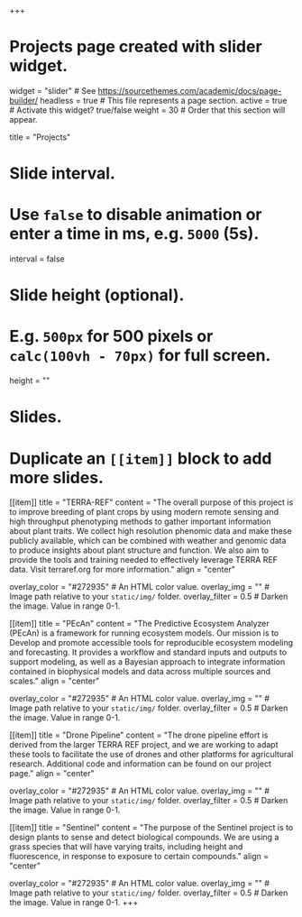+++
# Projects page created with slider widget.
widget = "slider"  # See https://sourcethemes.com/academic/docs/page-builder/
headless = true  # This file represents a page section.
active = true  # Activate this widget? true/false
weight = 30  # Order that this section will appear.

title = "Projects"

# Slide interval.
# Use `false` to disable animation or enter a time in ms, e.g. `5000` (5s).
interval = false

# Slide height (optional).
# E.g. `500px` for 500 pixels or `calc(100vh - 70px)` for full screen.
height = ""

# Slides.
# Duplicate an `[[item]]` block to add more slides.
[[item]]
  title = "TERRA-REF"
  content = "The overall purpose of this project is to improve breeding of plant crops by using modern remote sensing and high throughput phenotyping methods to gather important information about plant traits. We collect high resolution phenomic data and make these publicly available, which can be combined with weather and genomic data to produce insights about plant structure and function. We also aim to provide the tools and training needed to effectively leverage TERRA REF data. Visit terraref.org for more information."
  align = "center"

  overlay_color = "#272935"  # An HTML color value.
  overlay_img = ""  # Image path relative to your `static/img/` folder.
  overlay_filter = 0.5  # Darken the image. Value in range 0-1.

[[item]]
  title = "PEcAn"
  content = "The Predictive Ecosystem Analyzer (PEcAn) is a framework for running ecosystem models. Our mission is to Develop and promote accessible tools for reproducible ecosystem modeling and forecasting. It provides a workflow and standard inputs and outputs to support modeling, as well as a Bayesian approach to integrate information contained in biophysical models and data across multiple sources and scales."
  align = "center"

  overlay_color = "#272935"  # An HTML color value.
  overlay_img = ""  # Image path relative to your `static/img/` folder.
  overlay_filter = 0.5  # Darken the image. Value in range 0-1.

[[item]]
  title = "Drone Pipeline"
  content = "The drone pipeline effort is derived from the larger TERRA REF project, and we are working to adapt these tools to facilitate the use of drones and other platforms for agricultural research. Additional code and information can be found on our project page."
  align = "center"

  overlay_color = "#272935"  # An HTML color value.
  overlay_img = ""  # Image path relative to your `static/img/` folder.
  overlay_filter = 0.5  # Darken the image. Value in range 0-1.

[[item]]
  title = "Sentinel"
  content = "The purpose of the Sentinel project is to design plants to sense and detect biological compounds. We are using a grass species that will have varying traits, including height and fluorescence, in response to exposure to certain compounds."
  align = "center"

  overlay_color = "#272935"  # An HTML color value.
  overlay_img = ""  # Image path relative to your `static/img/` folder.
  overlay_filter = 0.5  # Darken the image. Value in range 0-1.
+++
